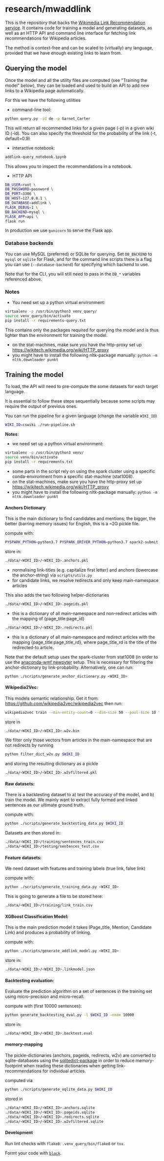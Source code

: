 # research/mwaddlink

This is the repository that backs the [Wikimedia Link Recommendation service](https://wikitech.wikimedia.org/wiki/Add_Link). 
It contains code for training a model and generating datasets, as well as an HTTP API and command line interface for 
fetching link recommendations for Wikipedia articles.

The method is context-free and can be scaled to (virtually) any language, provided that we have enough existing links 
to learn from.

## Querying the model

Once the model and all the utility files are computed (see "Training the model" below), they can be loaded and used to 
build an API to add new links to a Wikipedia page automatically.

For this we have the following utilities

* command-line tool:

```bash
python query.py -id de -p Garnet_Carter
```
This will return all recommended links for a given page (-p) in a given wiki ID (-id). You can also specify the 
threshold for the probability of the link (-t, default=0.9)

* interactive notebook:
```bash
addlink-query_notebook.ipynb
```
This allows you to inspect the recommendations in a notebook.

* HTTP API
``` bash
DB_USER=root \
DB_PASSWORD=password \
DB_PORT=3306 \
DB_HOST=127.0.0.1 \
DB_DATABASE=addlink \
FLASK_DEBUG=1 \
DB_BACKEND=mysql \
FLASK_APP=api \
flask run
```

In production we use `gunicorn` to serve the Flask app.

### Database backends

You can use MySQL (preferred) or SQLite for querying. Set `DB_BACKEND` to `mysql` or `sqlite` for Flask, and for the 
command line scripts there is a flag you can use (`--database-backend`) for specifying which backend to use.

Note that for the CLI, you will still need to pass in the `DB_*` variables referenced above.

### Notes

- You need set up a python virtual environment:

```bash
virtualenv -p /usr/bin/python3 venv_query/
source venv_query/bin/activate
pip install -r requirements-query.txt
```

This contains only the packages required for querying the model and is thus lighter than the environment for training the model.

- on the stat-machines, make sure you have the http-proxy set up https://wikitech.wikimedia.org/wiki/HTTP_proxy
- you might have to install the following nltk-package manually: ```python -m nltk.downloader punkt```

## Training the model

To load, the API will need to pre-compute the some datasets for each target language.

It is essential to follow these steps sequentially because some scripts may require the output of previous ones.

You can run the pipeline for a given language (change the variable ```WIKI_ID```)

```bash
WIKI_ID=cswiki ./run-pipeline.sh
```

**Notes**:
- we need set up a python virtual environment:
```bash
virtualenv -p /usr/bin/python3 venv/
source venv/bin/activate
pip install -r requirements.txt
```

- some parts in the script rely on using the spark cluster using a specific conda-environment from a specific stat-machine (stat1008).
- on the stat-machines, make sure you have the http-proxy set up https://wikitech.wikimedia.org/wiki/HTTP_proxy
- you might have to install the following nltk-package manually: ```python -m nltk.downloader punkt```

#### Anchors Dictionary
This is the main dictionary to find candidates and mentions; the bigger, the better (barring memory issues) for English, this is a ~2G pickle file.

compute with:
```bash
PYSPARK_PYTHON=python3.7 PYSPARK_DRIVER_PYTHON=python3.7 spark2-submit --master yarn --executor-memory 8G --executor-cores 4 --driver-memory 2G  ./scripts/generate_anchor_dictionary_spark.py $WIKI_ID
```


store in:
```bash
./data/<WIKI_ID>/<WIKI_ID>.anchors.pkl
```
- normalising link-titles (e.g. capitalize first letter) and anchors (lowercase the anchor-string) via ```scripts/utils.py```
- for candidate links, we resolve redirects and only keep main-namespace articles

This also adds the two following helper-dictionaries
```bash
./data/<WIKI_ID>/<WIKI_ID>.pageids.pkl
```
- this is a dictionary of all main-namespace and non-redirect articles with the mapping of {page_title:page_id}

```bash
./data/<WIKI_ID>/<WIKI_ID>.redirects.pkl
```
- this is a dictionary of all main-namespace and redirect articles with the mapping {page_title:page_title_rd}, where page_title_rd is the title of the redirected-to article.


Note that the default setup uses the spark-cluster from stat1008 (in order to use the [anaconda-wmf newpyter](https://wikitech.wikimedia.org/wiki/Analytics/Systems/Jupyter#Newpyter]) setup. This is necessary for filtering the anchor-dictionary by link-probability. Alternatively, one can run:
```bash
python ./scripts/generate_anchor_dictionary.py <WIKI_ID>
```


#### Wikipedia2Vec:
This models semantic relationship.
Get it from: https://github.com/wikipedia2vec/wikipedia2vec then run:
```bash
wikipedia2vec train --min-entity-count=0 --dim-size 50 --pool-size 10 "/mnt/data/xmldatadumps/public/"$WIKI_ID"/latest/"$WIKI_ID"-latest-pages-articles.xml.bz2" "./data/"$WIKI_ID"/"$WIKI_ID".w2v.bin"
```

store in
```bash
./data/<WIKI_ID>/<WIKI_ID>.w2v.bin
```

We filter only those vectors from articles in the main-namespace that are not redirects by running
```bash
python filter_dict_w2v.py $WIKI_ID
```
and storing the resulting dictionary as a pickle
```bash
./data/<WIKI_ID>/<WIKI_ID>.w2vfiltered.pkl
```

#### Raw datasets:
There is a backtesting dataset to a) test the accuracy of the model, and b) train the model.
We mainly want to extract fully formed and linked sentences as our ultimate ground truth.

compute with:
```bash
python ./scripts/generate_backtesting_data.py $WIKI_ID
```

Datasets are then stored in:
```bash
./data/<WIKI_ID>/training/sentences_train.csv
./data/<WIKI_ID>/testing/sentences_test.csv

```

#### Feature datasets:
We need dataset with features and training labels (true link, false link)

compute with:
```bash
python ./scripts/generate_training_data.py <WIKI_ID>
```

This is going to generate a file to be stored here:
```bash
./data/<WIKI_ID>/training/link_train.csv
```

#### XGBoost Classification Model:
This is the main prediction model it takes (Page_title, Mention, Candidate Link) and produces a probability of linking.

compute with:
```bash
python ./scripts/generate_addlink_model.py <WIKI_ID>
```
store in:
```bash
./data/<WIKI_ID>/<WIKI_ID>.linkmodel.json
```

#### Backtesting evaluation:
Evaluate the prediction algorithm on a set of sentences in the training set using micro-precision and micro-recall.

compute with (first 10000 sentences):
```bash
python generate_backtesting_eval.py -l $WIKI_ID -nmax 10000
```
store in:
```bash
./data/<WIKI_ID>/<WIKI_ID>.backtest.eval
```

#### memory-mapping
The pickle-dictionaries (anchors, pageids, redirects, w2v) are converted to sqlite-databases using the [sqlitedict-package](https://pypi.org/project/sqlitedict/) in order to reduce memory-footprint when reading these dictionaries when getting link-recommendations for individual articles.

computed via
```bash
python ./scripts/generate_sqlite_data.py $WIKI_ID
```

stored in
```bash
./data/<WIKI_ID>/<WIKI_ID>.anchors.sqlite
./data/<WIKI_ID>/<WIKI_ID>.pageids.sqlite
./data/<WIKI_ID>/<WIKI_ID>.redirects.sqlite
./data/<WIKI_ID>/<WIKI_ID>.w2vfiltered.sqlite
```

#### Development

Run lint checks with `flake8`: `.venv_query/bin/flake8` or `tox`.

Formt your code with [`black`](https://pypi.org/project/black/).
